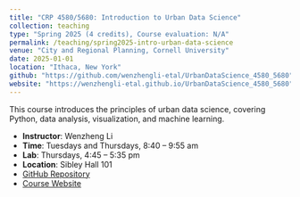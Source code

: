 ```yaml
---
title: "CRP 4580/5680: Introduction to Urban Data Science"
collection: teaching
type: "Spring 2025 (4 credits), Course evaluation: N/A"
permalink: /teaching/spring2025-intro-urban-data-science
venue: "City and Regional Planning, Cornell University"
date: 2025-01-01
location: "Ithaca, New York"
github: "https://github.com/wenzhengli-etal/UrbanDataScience_4580_5680"
website: "https://wenzhengli-etal.github.io/UrbanDataScience_4580_5680"
---
```


This course introduces the principles of urban data science, covering Python, data analysis, visualization, and machine learning.

- **Instructor**: Wenzheng Li
- **Time**: Tuesdays and Thursdays, 8:40 – 9:55 am
- **Lab**: Thursdays, 4:45 – 5:35 pm
- **Location**: Sibley Hall 101
- [GitHub Repository](https://github.com/wenzhengli-etal/UrbanDataScience_4680_5680)
- [Course Website](https://wenzhengli-etal.github.io/UrbanDataScience_4580_5680)
 

